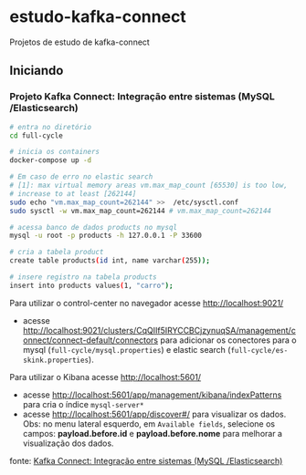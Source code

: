 # estudo-kafka-connect

Projetos de estudo de kafka-connect
## Iniciando
### Projeto Kafka Connect: Integração entre sistemas (MySQL /Elasticsearch)
```bash
# entra no diretório
cd full-cycle

# inicia os containers
docker-compose up -d

# Em caso de erro no elastic search
# [1]: max virtual memory areas vm.max_map_count [65530] is too low, 
# increase to at least [262144]
sudo echo "vm.max_map_count=262144" >>  /etc/sysctl.conf 
sudo sysctl -w vm.max_map_count=262144 # vm.max_map_count=262144

# acessa banco de dados products no mysql
mysql -u root -p products -h 127.0.0.1 -P 33600

# cria a tabela product
create table products(id int, name varchar(255));

# insere registro na tabela products
insert into products values(1, "carro");
```

Para utilizar o control-center no navegador acesse [http://localhost:9021/](http://localhost:9021/)
- acesse [http://localhost:9021/clusters/CqQIIf5IRYCCBCjzynuqSA/management/connect/connect-default/connectors](http://localhost:9021/clusters/CqQIIf5IRYCCBCjzynuqSA/management/connect/connect-default/connectors) para adicionar os conectores para o mysql (`full-cycle/mysql.properties`) e elastic search (`full-cycle/es-skink.properties`).

Para utilizar o Kibana acesse [http://localhost:5601/](http://localhost:5601/)
- acesse [http://localhost:5601/app/management/kibana/indexPatterns](http://localhost:5601/app/management/kibana/indexPatterns) para cria o índice `mysql-server*`
- acesse [http://localhost:5601/app/discover#/](http://localhost:5601/app/discover#/) para visualizar os dados. Obs: no menu lateral esquerdo, em `Available fields`, selecione os campos: **payload.before.id** e	**payload.before.nome** para melhorar a visualização dos dados.

fonte: [Kafka Connect: Integração entre sistemas (MySQL /Elasticsearch)](https://www.youtube.com/watch?v=qO4JL38_F1s&ab_channel=FullCycle)
